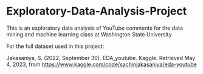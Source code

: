 # Exploratory-Data-Analysis-Project

This is an exploratory data analysis of YouTube comments for the data mining and machine learning class at Washington State University

For the full dataset used in this project: 

Jakasaniya, S. (2022, September 30). EDA_youtube. Kaggle. Retrieved May 4, 2023, from
https://www.kaggle.com/code/sachinjakasaniya/eda-youtube 
